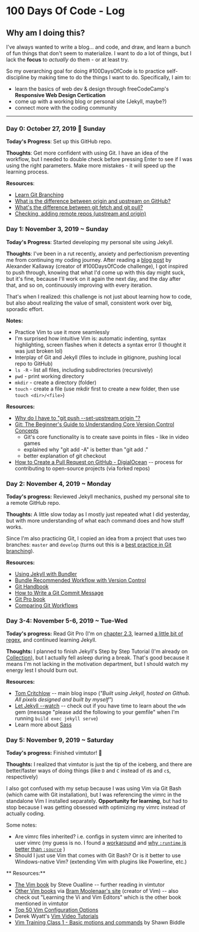 # 100 Days Of Code - Log

<!-- ### Day 0: February 30, 2016 (Example 1)
##### (delete me or comment me out)

**Today's Progress**: Fixed CSS, worked on canvas functionality for the app.

**Thoughts:** I really struggled with CSS, but, overall, I feel like I am slowly getting better at it. Canvas is still new for me, but I managed to figure out some basic functionality.

**Link to work:** [Calculator App](http://www.example.com) -->

## Why am I doing this?

I've always wanted to write a blog... and code, and draw, and learn a bunch of fun things that don't seem to materialize. I want to do a lot of things, but I lack the **focus** to *actually* do them - or at least try.

So my overarching goal for doing #100DaysOfCode is to practice self-discipline by making time to do the things I want to do. Specifically, I aim to:

* learn the basics of web dev & design through freeCodeCamp's **Responsive Web Design Certication**
* come up with a working blog or personal site (Jekyll, maybe?)
* connect more with the coding community

---

### Day 0: October 27, 2019 🚀 Sunday

**Today's Progress**: Set up this GitHub repo.

**Thoughts**: Get more confident with using Git. I have an idea of the workflow, but I needed to double check before pressing Enter to see if I was using the right parameters. Make more mistakes - it will speed up the learning process.

**Resources**: 
* [Learn Git Branching](https://learngitbranching.js.org/)
* [What is the difference between origin and upstream on GitHub?](https://stackoverflow.com/questions/9257533/what-is-the-difference-between-origin-and-upstream-on-github)
* [What's the difference between git fetch and git pull?](https://www.git-tower.com/learn/git/faq/difference-between-git-fetch-git-pull)
* [Checking, adding remote repos (upstream and origin)](https://webkul.com/blog/syncing-local-repository-with-remote-repository-on-github/)

### Day 1: November 3, 2019 ~ Sunday

**Today's Progress**: Started developing my personal site using Jekyll.

**Thoughts**: I've been in a rut recently, anxiety and perfectionism preventing me from continuing my coding journey. After reading a [blog post](https://www.freecodecamp.org/news/how-to-get-a-developer-job-in-less-than-a-year-c27bbfe71645/) by Alexander Kallaway (creator of #100DaysOfCode challenge), I got inspired to push through, knowing that what I'd come up with this day might suck, but it's fine, because I'll work on it again the next day, and the day after that, and so on, continuously improving with every iteration.

That's when I realized: this challenge is not just about learning how to code, but also about realizing the value of small, consistent work over big, sporadic effort.

**Notes:**
* Practice Vim to use it more seamlessly
* I'm surprised how intuitive Vim is: automatic indenting, syntax highlighting, screen flashes when it detects a syntax error (I thought it was just broken lol)
* Interplay of Git and Jekyll (files to include in gitignore, pushing local repo to GitHub)
* `ls -R` - list all files, including subdirectories (recursively)
* `pwd` - print working directory
* `mkdir` - create a directory (folder)
* `touch` - create a file (use mkdir first to create a new folder, then use `touch <dir>/<file>`)

**Resources:**
* [Why do I have to "git push --set-upstream origin <branch>"?](https://stackoverflow.com/questions/37770467/why-do-i-have-to-git-push-set-upstream-origin-branch)
* [Git: The Beginner's Guide to Understanding Core Version Control Concepts](https://www.freecodecamp.org/news/git-the-laymans-guide-to-understanding-the-core-concepts/)
  * Git's core functionality is to create save points in files - like in video games
  * explained why "git add -A" is better than "git add ."
  * better explanation of git checkout
* [How to Create a Pull Request on GitHub - DigialOcean](https://www.digitalocean.com/community/tutorials/how-to-create-a-pull-request-on-github) -- process for contributing to open-source projects (via forked repos)

### Day 2: November 4, 2019 ~ Monday

**Today's progress:** Reviewed Jekyll mechanics, pushed my personal site to a remote GitHub repo.

**Thoughts:** A little slow today as I mostly just repeated what I did yesterday, but with more understanding of what each command does and how stuff works.

Since I'm also practicing Git, I copied an idea from a project that uses two branches: `master` and `develop` (turns out this is a [best practice in Git branching](https://nvie.com/posts/a-successful-git-branching-model/)).

**Resources:**
* [Using Jekyll with Bundler](https://jekyllrb.com/tutorials/using-jekyll-with-bundler/)
* [Bundle Recommended Workflow with Version Control](https://bundler.io/v2.0/bundler_workflow.html)
* [Git Handbook](https://guides.github.com/introduction/git-handbook/)
* [How to Write a Git Commit Message](https://chris.beams.io/posts/git-commit/)
* [Git Pro book](https://git-scm.com/book)
* [Comparing Git Workflows](https://www.atlassian.com/git/tutorials/comparing-workflows)

### Day 3-4: November 5-6, 2019 ~ Tue-Wed

**Today's progress:** Read Git Pro (I'm on [chapter 2.3](https://git-scm.com/book/en/v2/Git-Basics-Viewing-the-Commit-History), learned [a little bit of regex](https://www.youtube.com/watch?v=bgBWp9EIlMM), and continued learning Jekyll.

**Thoughts:** I planned to finish Jekyll's Step by Step Tutorial (I'm already on [Collection](https://jekyllrb.com/docs/step-by-step/09-collections/)), but I actually fell asleep during a break. That's good because it means I'm not lacking in the motivation department, but I should watch my energy lest I should burn out.

**Resources:**
* [Tom Critchlow](https://tomcritchlow.com/) -- main blog inspo (*"Built using Jekyll, hosted on Github. All pixels designed and built by myself"*)
* [Let Jekyll --watch](https://jekyll-windows.juthilo.com/4-wdm-gem/) -- check out if you have time to learn about the `wdm` gem (message "please add the following to your gemfile" when I'm running `build exec jekyll serve`)
* Learn more about [Sass](https://sass-lang.com/)

### Day 5: November 9, 2019 ~ Saturday

**Today's progress:** Finished vimtutor! 🎉

**Thoughts:** I realized that vimtutor is just the tip of the iceberg, and there are better/faster ways of doing things (like `D` and `C` instead of `d$` and `c$`, respectively)

I also got confused with my setup because I was using Vim via Git Bash (which came with Git installation), but I was referencing the vimrc in the standalone Vim I installed separately. **Opportunity for learning**, but had to stop because I was getting obsessed with optimizing my vimrc instead of actually coding.

Some notes:
- Are vimrc files inherited? i.e. configs in system vimrc are inherited to user vimrc (my guess is no. I found a [workaround](https://unix.stackexchange.com/questions/423301/extend-default-configuration-of-vim) and [why `:runtime` is better than `:source`](https://vi.stackexchange.com/questions/9250/includes-in-vimrc) )
- Should I just use Vim that comes with Git Bash? Or is it better to use Windows-native Vim? (extending Vim with plugins like Powerline, etc.)

** Resources:**
- [The Vim book](http://www.truth.sk/vim/vimbook-OPL.pdf) by Steve Oualline -- further reading in vimtutor
- [Other Vim books](https://iccf-holland.org/vim_books.html) via [Bram Moolenaar's site](https://moolenaar.net/) (creator of Vim) -- also check out "Learning the Vi and Vim Editors" which is the other book mentioned in vimtutor
- [Top 50 Vim Configuration Options](https://www.shortcutfoo.com/blog/top-50-vim-configuration-options/)
- Derek Wyatt's [Vim Video Tutorials](http://derekwyatt.org/vim/tutorials/index.html)
- [Vim Training Class 1 - Basic motions and commands](https://www.youtube.com/watch?v=Nim4_f5QUxA) by Shawn Biddle
